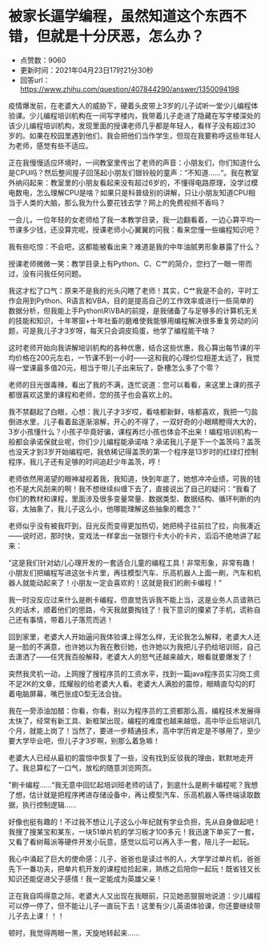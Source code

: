 # 被家长逼学编程，虽然知道这个东西不错，但就是十分厌恶，怎么办？
- 点赞数：9060
- 更新时间：2021年04月23日17时21分30秒
- 回答url：https://www.zhihu.com/question/407844290/answer/1350094198
<body>
 <p data-pid="8tMexcct">疫情爆发前，在老婆大人的威胁下，硬着头皮带上3岁的儿子试听一堂少儿编程体验课。少儿编程培训机构在一间写字楼内，我带着儿子走进了隐藏在写字楼深处的该少儿编程培训机构，发现里面的授课老师几乎都是年轻人，看样子没有超过30岁的。如果在校园里遇到他们，我会把他们当作学生，但现在我要称呼这些年轻人为老师，感觉有些不适应。</p>
 <p data-pid="dtcO2tOt">正在我慢慢适应环境时，一间教室里传出了老师的声音：小朋友们，你们知道什么是CPU吗？然后整间屋子回荡起小朋友们银铃般的童声：“不知道……“。我在教室外纳闷起来：教室里的小朋友看起来没有超过6岁的，不懂得电路原理，没学过模电数电，怎么理解CPU是啥？如果只是科普级别的讲解，只让小朋友知道CPU相当于人类的大脑，那么我为什么要花钱去学？网上的免费视频不香吗？</p>
 <p data-pid="cKpo3_bj">一会儿，一位年轻的女老师给了我一本教学目录，我一边翻看着，一边心算平均一节课多少钱，还没算完呢，授课老师小心翼翼的问我：看来您懂一些编程知识吧？</p>
 <p data-pid="mD604nJ9">我有些吃惊：不会吧，这都能被看出来？难道是我的中年油腻男形象暴露了什么？</p>
 <p data-pid="Olk0Ri-Q">授课老师微微一笑：教学目录上有Python、C、C艹的简介，您扫了一眼一带而过，没有问我任何问题。</p>
 <p data-pid="3uMBcFMX">我这才松了口气：原来不是我的光头闪瞎了老师！其实，C艹我是不会的，平时工作会用到Python、R语言和VBA，目的是提高自己的工作效率或进行一些简单的数据分析，但我能上手Python\R\VBA的前提，是我储备了与足够多的计算机无关的技能和知识，十年寒窗+十年社畜的磨难使我能够用编程解决很多重复劳动的问题，可是我儿子才3岁呀，每天只会调皮捣蛋，他学了编程能干啥？</p>
 <p data-pid="0kmIOn59">这时老师开始向我讲解培训机构的各种优惠，结合这些优惠，我心算出每节课的平均价格在200元左右，一节课不到一小时——这和我的心理价位相差太远了，我觉得一堂课最多值20元，相当于带儿子出来玩了，卧槽怎么多了个零？</p>
 <p data-pid="GlOLGR6l">老师的目光很毒辣，看出了我的不满，连忙说道：您可以看看，来这里上课的孩子都很喜欢这里的课程和老师，您的孩子也会喜欢上的。</p>
 <p data-pid="Zgm7-qLk">我不禁翻起了白眼，心想：我儿子才3岁哎，看啥都新鲜，啥都喜欢，我把一勺盐倒进水里，儿子看着盐逐渐溶解，开心的不得了，一双好奇的小眼睛瞪得大大的，3岁小孩懂什么？小孩子毕竟好骗，课程再烂小孩也体会不出来！编程培训机构一般都会承诺保就业呢，你们少儿编程能承诺啥？承诺我儿子是下一个盖茨吗？盖茨也没天才到3岁开始编程吧，我依稀记得盖茨的第一个程序是13岁时的红绿灯控制程序，我儿子还有足够的时间追赶少年盖茨，哼！</p>
 <p data-pid="0WGuVBWj">老师依然用渴望的眼神凝视着我，我知道，快到年底了，她想冲冲业绩，可我的钱也不是大风刮来的啊！我不想继续纠缠下去了，直接说出了自己的疑问：“我看了你们的教材和课程，里面涉及很多变量常量、数据类型、数据结构、循环判断的内容，太抽象了，我儿子这么小，他哪能理解这些抽象的概念？”</p>
 <p data-pid="0vrIURJU">老师似乎没有被我吓到，目光反而变得更加热切，她把椅子往前拉了拉，向我凑近——说时迟，那时快，变戏法一样拿出一张银行卡大小的卡片，滔滔不绝地讲了起来：</p>
 <p data-pid="4Bzb5fk9">“这是我们针对幼儿心理开发的一套适合儿童的编程工具！非常形象，非常有趣！小朋友们把编程写进这张卡片里，再往模型汽车、乐高机器人上面一刷，汽车和机器人就能动起来了！小朋友一定会喜欢的！这就是我们的刷卡编程！”</p>
 <p data-pid="gDRPIaOu">我一时没反应过来什么是刷卡编程，但直觉告诉我不能上当，这是业务人员谙熟已久的话术，顺着他们的思路，今天我就要掏钱了！我下意识的攥紧了手机，谎称自己还有事情，带着儿子落荒而逃！</p>
 <p data-pid="JOQXFsGj">回到家里，老婆大人开始逼问我体验课上得怎么样，无论我怎么解释，老婆大人还是一脸的不满意，也许她以为我在敷衍她，也许她以为我把儿子扔给培训班，自己去潇洒了——任凭我百般解释，老婆大人的怒气还越来越大，眼看就要爆发了！</p>
 <p data-pid="f5v-9juf">突然我灵机一动，上网搜了搜程序员的工资水平，找到一篇java程序员实习岗工资不足2K的文章，炫耀般的给老婆大人看。老婆大人满脸的震惊，眼睛直勾勾的盯着电脑屏幕，嘴巴张成O型无法合拢。</p>
 <p data-pid="6uvMe-al">我在一旁添油加醋：你看，你看，别以为程序员的工资都那么高，编程技术发展得太快了，经常有新工具、新框架出现，编程的难度也越来越低，高中毕业后培训几个月，就能上岗了！当然了，要进一步精通技术，高中学历肯定是不够用了，至少要大学毕业吧，但儿子才3岁啊，别那么着急嘛！</p>
 <p data-pid="7I0GDthn">老婆大人已经从最初的震惊中恢复了一些，没有找到反驳我的理由，默默地走开了。我总算松了一口气，放松的随意浏览网页。</p>
 <p data-pid="6SfKVTkZ">”刷卡编程……“我无意中回忆起培训班老师的话了，到底什么是刷卡编程呢？我想了想，估计就是把程序拷进存储设备中，再让模型汽车、乐高机器人等终端读取数据，执行控制逻辑……</p>
 <p data-pid="gKWYbjGF">好像也挺有趣的！不过我不想让儿子这么小年纪就有学业负担，先从自身做起吧！我搜了搜某宝和某东，一块51单片机的学习板才100多元！我迅速下单买了一套，又看了看树莓派等硬件开发小玩意，感觉以后可以再入手一套，陪儿子一起玩。</p>
 <p data-pid="6AV5jeJr">我心中涌起了巨大的使命感：儿子，爸爸也是读过书的人，大学学过单片机，爸爸先下一番功夫，把单片机开发的课程给捡起来，熟练之后陪你一起玩！既省钱又长知识还能促进父子感情！我一定能成为英雄父亲！</p>
 <p data-pid="vPf4dj2u">正在我自鸣得意之际，老婆大人又出现在我眼前，只见她恶狠狠地说道：少儿编程可以停一停了，但不能让儿子一直玩下去！这里有少儿英语体验课，你还要继续带儿子去上课！！！</p>
 <p data-pid="3f-aTtOz">顿时，我觉得两眼一黑，天旋地转起来……</p>
</body>